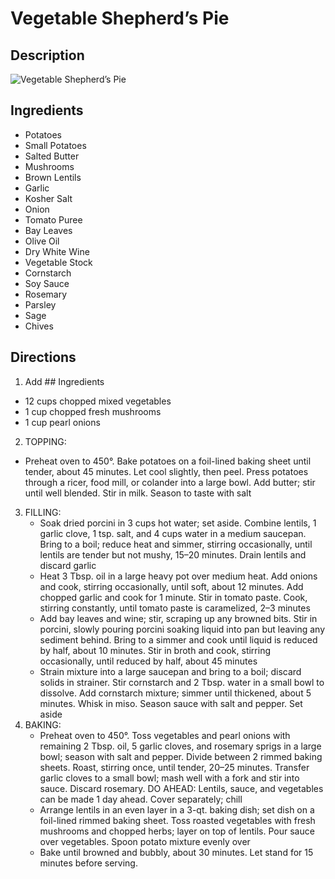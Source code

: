 # Vegetable Shepherd’s Pie

## Description
![Vegetable Shepherd’s Pie](https://www.themealdb.com/images/media/meals/w8umt11583268117.jpg "Vegetable Shepherd’s Pie")

## Ingredients
- Potatoes
- Small Potatoes
- Salted Butter
- Mushrooms
- Brown Lentils
- Garlic
- Kosher Salt
- Onion
- Tomato Puree
- Bay Leaves
- Olive Oil
- Dry White Wine
- Vegetable Stock
- Cornstarch
- Soy Sauce
- Rosemary
- Parsley
- Sage
- Chives

## Directions
1. Add ## Ingredients
  - 12 cups chopped mixed vegetables
  - 1   cup chopped fresh mushrooms 
  - 1   cup pearl onions
2. TOPPING:
  - Preheat oven to 450°. Bake potatoes on a foil-lined baking sheet until tender, about 45 minutes. Let cool slightly, then peel. Press potatoes through a ricer, food mill, or colander into a large bowl. Add butter; stir until well blended. Stir in milk. Season to taste with salt
3. FILLING:
   - Soak dried porcini in 3 cups hot water; set aside. Combine lentils, 1 garlic clove, 1 tsp. salt, and 4 cups water in a medium saucepan. Bring to a boil; reduce heat and simmer, stirring occasionally, until lentils are tender but not mushy, 15–20 minutes. Drain lentils and discard garlic
   - Heat 3 Tbsp. oil in a large heavy pot over medium heat. Add onions and cook, stirring occasionally, until soft, about 12 minutes. Add chopped garlic and cook for 1 minute. Stir in tomato paste. Cook, stirring constantly, until tomato paste is caramelized, 2–3 minutes
   - Add bay leaves and wine; stir, scraping up any browned bits. Stir in porcini, slowly pouring porcini soaking liquid into pan but leaving any sediment behind. Bring to a simmer and cook until liquid is reduced by half, about 10 minutes. Stir in broth and cook, stirring occasionally, until reduced by half, about 45 minutes
   - Strain mixture into a large saucepan and bring to a boil; discard solids in strainer. Stir cornstarch and 2 Tbsp. water in a small bowl to dissolve. Add cornstarch mixture; simmer until thickened, about 5 minutes. Whisk in miso. Season sauce with salt and pepper. Set aside
4. BAKING:
   - Preheat oven to 450°. Toss vegetables and pearl onions with remaining 2 Tbsp. oil, 5 garlic cloves, and rosemary sprigs in a large bowl; season with salt and pepper. Divide between 2 rimmed baking sheets. Roast, stirring once, until tender, 20–25 minutes. Transfer garlic cloves to a small bowl; mash well with a fork and stir into sauce. Discard rosemary. DO AHEAD: Lentils, sauce, and vegetables can be made 1 day ahead. Cover separately; chill
   - Arrange lentils in an even layer in a 3-qt. baking dish; set dish on a foil-lined rimmed baking sheet. Toss roasted vegetables with fresh mushrooms and chopped herbs; layer on top of lentils. Pour sauce over vegetables. Spoon potato mixture evenly over
   - Bake until browned and bubbly, about 30 minutes. Let stand for 15 minutes before serving.
